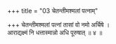 +++
title = "03 चेतन्तीमश्मलां पत्नाम्"

+++
चेतन्तीमश्मलां पत्नां तासां वो नमो अर्चिषे ।  
आराद्यक्ष्मं नि धत्तास्मान्नो अधि पूरुषात् ॥ ४ ॥